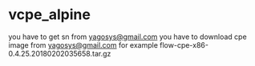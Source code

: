 # vcpe_alpine
you have to get sn from yagosys@gmail.com
you have to download cpe image from yagosys@gmail.com
for example flow-cpe-x86-0.4.25.20180202035658.tar.gz
